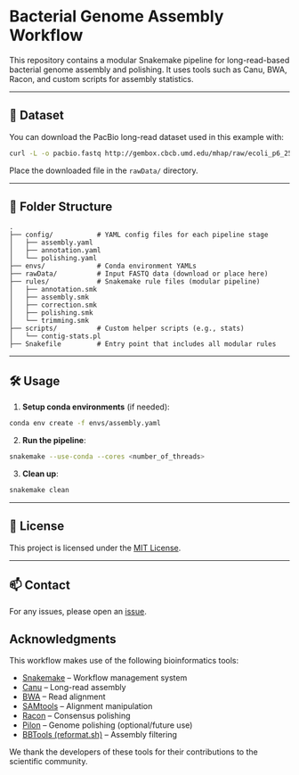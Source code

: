 # Bacterial Genome Assembly Workflow

This repository contains a modular Snakemake pipeline for long-read-based bacterial genome assembly and polishing. It uses tools such as Canu, BWA, Racon, and custom scripts for assembly statistics.

---

## 🧬 Dataset

You can download the PacBio long-read dataset used in this example with:

```bash
curl -L -o pacbio.fastq http://gembox.cbcb.umd.edu/mhap/raw/ecoli_p6_25x.filtered.fastq
```

Place the downloaded file in the `rawData/` directory.

---

## 📁 Folder Structure

```
.
├── config/           # YAML config files for each pipeline stage
│   ├── assembly.yaml
│   ├── annotation.yaml
│   └── polishing.yaml
├── envs/             # Conda environment YAMLs
├── rawData/          # Input FASTQ data (download or place here)
├── rules/            # Snakemake rule files (modular pipeline)
│   ├── annotation.smk
│   ├── assembly.smk
│   ├── correction.smk
│   ├── polishing.smk
│   └── trimming.smk
├── scripts/          # Custom helper scripts (e.g., stats)
│   └── contig-stats.pl
├── Snakefile         # Entry point that includes all modular rules
```

---

## 🛠️ Usage

1. **Setup conda environments** (if needed):

```bash
conda env create -f envs/assembly.yaml
```

2. **Run the pipeline**:

```bash
snakemake --use-conda --cores <number_of_threads>
```

3. **Clean up**:

```bash
snakemake clean
```

---

## 📝 License

This project is licensed under the [MIT License](LICENSE).

---

## 📫 Contact

For any issues, please open an [issue](https://github.com/chandanbfx/bacterial-genome-assembly-pipeline/issues).

## Acknowledgments

This workflow makes use of the following bioinformatics tools:

- [Snakemake](https://snakemake.readthedocs.io/en/stable/) – Workflow management system
- [Canu](https://github.com/marbl/canu) – Long-read assembly
- [BWA](http://bio-bwa.sourceforge.net/) – Read alignment
- [SAMtools](http://www.htslib.org/) – Alignment manipulation
- [Racon](https://github.com/lbcb-sci/racon) – Consensus polishing
- [Pilon](https://github.com/broadinstitute/pilon) – Genome polishing (optional/future use)
- [BBTools (reformat.sh)](https://jgi.doe.gov/data-and-tools/bbtools/) – Assembly filtering

We thank the developers of these tools for their contributions to the scientific community.
